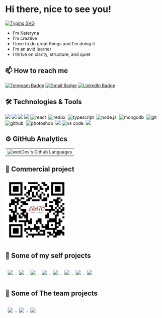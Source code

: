 # Hi there, nice to see you!

 [![Typing SVG](https://readme-typing-svg.herokuapp.com?color=%f2ec3c&lines=Software+Engineer)](https://git.io/typing-svg)  
- I'm Kateryna
- I'm creative
- I love to do great things and I'm doing it
- I'm an avid learner
- I thrive on clarity, structure, and quiet


## 📫 How to reach me

[![Telegram Badge](https://img.shields.io/badge/Telegram-informational?style=flat&logo=Telegram&logoColor=white&color=1086CA)](https://t.me/KaterynaB0rysenko)
[![Gmail Badge](https://img.shields.io/badge/Gmail-informational?style=flat&logo=Gmail&logoColor=white&color=D54B3C)](mailto:k.borysenko.kyiv@gmail.com)
[![LinkedIn Badge](https://img.shields.io/badge/LinkedIn-informational?style=flat&logo=LinkedIn&logoColor=white&color=0D76A8)](https://www.linkedin.com/in/kateryna-borysenko-176b0b216/)

## 🛠️ Technologies & Tools

![](https://img.shields.io/badge/HTML5-E34F26?style=for-the-badge&logo=html5&logoColor=white)
![](https://img.shields.io/badge/CSS3-1572B6?style=for-the-badge&logo=css3&logoColor=white)
![](https://img.shields.io/badge/Sass-CC6699?style=for-the-badge&logo=sass&logoColor=white)
![](https://img.shields.io/badge/JavaScript-EFD53C?style=for-the-badge&logo=javascript&logoColor=black)
<img alt="react" src="https://img.shields.io/badge/react-61DAFB.svg?&style=for-the-badge&logo=react&logoColor=fff" />&nbsp;
<img alt="redux" src="https://img.shields.io/badge/redux-764ABC.svg?&style=for-the-badge&logo=redux&logoColor=fff" />&nbsp;
<img alt="typescript" src="https://img.shields.io/badge/typescript-007ACC.svg?&style=for-the-badge&logo=typescript&logoColor=fff" />&nbsp;
<img alt="node.js" src="https://img.shields.io/badge/node.js-90C53F.svg?&style=for-the-badge&logo=node.js&logoColor=fff" />&nbsp;
<img alt="mongodb" src="https://img.shields.io/badge/mongodb-26A944.svg?&style=for-the-badge&logo=mongodb&logoColor=fff" />&nbsp;
<img alt="git" src="https://img.shields.io/badge/git-F05033.svg?&style=for-the-badge&logo=git&logoColor=fff" />&nbsp;
<img alt="github" src="https://img.shields.io/badge/github-000.svg?&style=for-the-badge&logo=github&logoColor=fff" />&nbsp;
<img alt="photoshop" src="https://img.shields.io/badge/photoshop-31A8FF.svg?&style=for-the-badge&logo=adobe-photoshop&logoColor=fff" />&nbsp;
![](https://img.shields.io/badge/Figma-1D1D1D?style=for-the-badge&logo=figma&logoColor=fff)
<img alt="vs code" src="https://img.shields.io/badge/vs code-007ACC.svg?&style=for-the-badge&logo=visual-studio-code&logoColor=fff" />&nbsp;
![](https://img.shields.io/badge/Webpack-89CFF3?style=for-the-badge&logo=webpack&logoColor=000)

## ⚙️ GitHub Analytics

<table>
  <tr>
    <td>
    <img height="195px"  alt="webDev's Github Languages" src="https://github-readme-stats-eight-theta.vercel.app/api/top-langs/?username=Kateryna-Borysenko&theme=algolia&layout=compact" />
  </tr>
</table>

## 📌 Сommercial project

<a href="https://erato-greece.com">
  <img src="./assets/qr-code.svg" width="200">
</a>

## 📌 Some of my self projects



<a href="https://github.com/Kateryna-Borysenko/phonebook">
  <img align="center" style="margin:1rem 0.5rem" src="https://github-readme-stats.vercel.app/api/pin/?username=kateryna-borysenko&repo=phonebook&title_color=ffffff&text_color=c9cacc&icon_color=white&bg_color=1A2B34" />
</a>

<a href="https://github.com/Kateryna-Borysenko/movie-searcher">
  <img align="center" style="margin:1rem 0.5rem" src="https://github-readme-stats.vercel.app/api/pin/?username=kateryna-borysenko&repo=movie-searcher&title_color=ffffff&text_color=c9cacc&icon_color=white&bg_color=1A2B34" />
</a>

<a href="https://github.com/Kateryna-Borysenko/react-intensive">
  <img align="center" style="margin:1rem 0.5rem" src="https://github-readme-stats.vercel.app/api/pin/?username=kateryna-borysenko&repo=react-intensive&title_color=ffffff&text_color=c9cacc&icon_color=white&bg_color=1A2B34" />
</a>

<a href="https://github.com/Kateryna-Borysenko/andersen-react-hw">
  <img align="center" style="margin:1rem 0.5rem" src="https://github-readme-stats.vercel.app/api/pin/?username=kateryna-borysenko&repo=andersen-react-hw&title_color=ffffff&text_color=c9cacc&icon_color=white&bg_color=1A2B34" />
</a>

<a href="https://github.com/Kateryna-Borysenko/feedback-widget">
  <img align="center" style="margin:1rem 0.5rem" src="https://github-readme-stats.vercel.app/api/pin/?username=kateryna-borysenko&repo=feedback-widget&title_color=ffffff&text_color=c9cacc&icon_color=white&bg_color=1A2B34" />
</a>

<a href="https://github.com/Kateryna-Borysenko/react-hooks-todo-app">
  <img align="center" style="margin:1rem 0.5rem" src="https://github-readme-stats.vercel.app/api/pin/?username=kateryna-borysenko&repo=react-hooks-todo-app&title_color=ffffff&text_color=c9cacc&icon_color=white&bg_color=1A2B34" />
</a>

<a href="https://github.com/Kateryna-Borysenko/image-searcher">
  <img align="center" style="margin:1rem 0.5rem" src="https://github-readme-stats.vercel.app/api/pin/?username=kateryna-borysenko&repo=image-searcher&title_color=ffffff&text_color=c9cacc&icon_color=white&bg_color=1A2B34" />
</a>

<a href="https://github.com/Kateryna-Borysenko/web-studio">
  <img align="center" style="margin:1rem 0.5rem" src="https://github-readme-stats.vercel.app/api/pin/?username=kateryna-borysenko&repo=web-studio&title_color=ffffff&text_color=c9cacc&icon_color=white&bg_color=1A2B34" />
</a>

## 📌 Some of The team projects

<a href="https://github.com/Kateryna-Borysenko/books-reading">
  <img align="center" style="margin:1rem 0.5rem" src="https://github-readme-stats.vercel.app/api/pin/?username=Kateryna-Borysenko&repo=books-reading&title_color=ffffff&text_color=c9cacc&icon_color=white&bg_color=1A2B34" />
</a>

<a href="https://github.com/Kateryna-Borysenko/filmoteka">
  <img align="center" style="margin:1rem 0.5rem" src="https://github-readme-stats.vercel.app/api/pin/?username=Kateryna-Borysenko&repo=filmoteka&title_color=ffffff&text_color=c9cacc&icon_color=white&bg_color=1A2B34" />
</a>

<a href="https://github.com/Kateryna-Borysenko/ice-cream">
  <img align="center" style="margin:1rem 0.5rem" src="https://github-readme-stats.vercel.app/api/pin/?username=Kateryna-Borysenko&repo=ice-cream&title_color=ffffff&text_color=c9cacc&icon_color=white&bg_color=1A2B34" />
</a>

